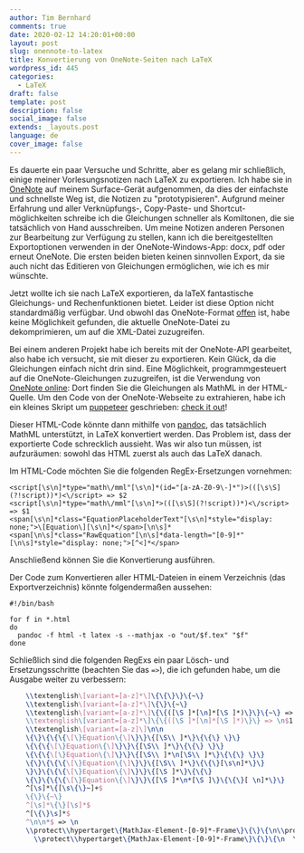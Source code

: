 ```yaml
---
author: Tim Bernhard
comments: true
date: 2020-02-12 14:20:01+00:00
layout: post
slug: onennote-to-latex
title: Konvertierung von OneNote-Seiten nach LaTeX
wordpress_id: 445
categories:
  - LaTeX
draft: false
template: post
description: false
social_image: false
extends: _layouts.post
language: de
cover_image: false
---
```


Es dauerte ein paar Versuche und Schritte, aber es gelang mir schließlich, einige meiner Vorlesungsnotizen nach LaTeX zu exportieren.
Ich habe sie in [OneNote](https://www.onenote.com/) auf meinem Surface-Gerät aufgenommen, da dies der einfachste und schnellste Weg ist, die Notizen zu "prototypisieren". Aufgrund meiner Erfahrung und aller Verknüpfungs-, Copy-Paste- und Shortcut-möglichkeiten schreibe ich die Gleichungen schneller als
Komiltonen, die sie tatsächlich von Hand ausschreiben.
Um meine Notizen anderen Personen zur Bearbeitung zur Verfügung zu stellen, kann ich die bereitgestellten Exportoptionen verwenden
in der OneNote-Windows-App: docx, pdf oder erneut OneNote.
Die ersten beiden bieten keinen sinnvollen Export, da sie auch nicht das Editieren von Gleichungen ermöglichen, wie ich es mir wünschte.

Jetzt wollte ich sie nach LaTeX exportieren, da laTeX fantastische Gleichungs- und Rechenfunktionen bietet.
Leider ist diese Option nicht standardmäßig verfügbar.
Und obwohl das OneNote-Format [offen](https://docs.microsoft.com/en-us/openspecs/office_file_formats/ms-one/73d22548-a613-4350-8c23-07d15576be50) ist, habe keine Möglichkeit gefunden, die aktuelle OneNote-Datei zu dekomprimieren, um auf die XML-Datei zuzugreifen.

Bei einem anderen Projekt habe ich bereits mit der OneNote-API gearbeitet, also habe ich versucht, sie mit dieser zu exportieren.
Kein Glück, da die Gleichungen einfach nicht drin sind.
Eine Möglichkeit, programmgesteuert auf die OneNote-Gleichungen zuzugreifen, ist die Verwendung von [OneNote online](https://onenote.com): Dort finden Sie die Gleichungen als MathML in der HTML-Quelle.
Um den Code von der OneNote-Webseite zu extrahieren, habe ich ein kleines Skript um [puppeteer](https://pptr.dev/) geschrieben: [check it out](https://github.com/GenieTim/OneNoteExporter)!

Dieser HTML-Code könnte dann mithilfe von [pandoc](https://github.com/jgm/pandoc), das tatsächlich MathML unterstützt, in LaTeX konvertiert werden.
Das Problem ist, dass der exportierte Code schrecklich aussieht.
Was wir also tun müssen, ist aufzuräumen: sowohl das HTML zuerst als auch das LaTeX danach.

Im HTML-Code möchten Sie die folgenden RegEx-Ersetzungen vornehmen:

    <script[\s\n]*type="math\/mml"[\s\n]*(id="[a-zA-Z0-9\-]*")>(([\s\S](?!script))*)<\/script> => $2
    <script[\s\n]*type="math\/mml"[\s\n]*>(([\s\S](?!script))*)<\/script> => $1
    <span[\s\n]*class="EquationPlaceholderText"[\s\n]*style="display: none;">\[Equation\][\s\n]*</span>[\n\s]*<span[\n\s]*class="RawEquation"[\n\s]*data-length="[0-9]*"[\n\s]*style="display: none;">[^<]*</span>

Anschließend können Sie die Konvertierung ausführen.

Der Code zum Konvertieren aller HTML-Dateien in einem Verzeichnis (das Exportverzeichnis) könnte folgendermaßen aussehen:

    #!/bin/bash

    for f in *.html 
    do
      pandoc -f html -t latex -s --mathjax -o "out/$f.tex" "$f"
    done

Schließlich sind die folgenden RegExs ein paar Lösch- und Ersetzungsschritte (beachten Sie das `=>`), die ich gefunden habe, um die Ausgabe weiter zu verbessern:

```tex
    \\textenglish\[variant=[a-z]*\]\{\{\}\}\{~\}
    \\textenglish\[variant=[a-z]*\]\{\}\{~\}
    \\textenglish\[variant=[a-z]*\]\{\{([\S ]*[\n]*[\S ]*)\}\}\{~\} => \n$1
    \\textenglish\[variant=[a-z]*\]\{\{([\S ]*[\n]*[\S ]*)\}\} => \n$1
    \\textenglish\[variant=[a-z]\]\n\n
    \{\}\{\{\{\[\}Equation\{\]\}\}\{[\S\\ ]*\}\{\{\} \}\}
    \{\{\{\[\}Equation\{\]\}\}\{[\S\\ ]*\}\{\{\} \}\}
    \{\{\{\[\}Equation\{\]\}\}\{[\S\\ ]*\n[\S\\ ]*\}\{\{\} \}\}
    \{\}\{\{\{\[\}Equation\{\]\}\}\{[\S\\ ]*\}\{\{\}[\s\n]*\}\}
    \}\}\{\{\{\[\}Equation\{\]\}\}\{[\S ]*\}\{\{\}
    \{\}\{\{\{\[\}Equation\{\]\}\}\{[\S ]*\n*[\S ]\}\{\{\}[ \n]*\}\}
    ^[\s]*\{[\s\{\}~]+$
    \{\}\{~\}
    ^[\s]*\{\}[\s]*$
    ^[\{\}\s]*$
    ^\n\n*$ => \n
    \\protect\\hypertarget\{MathJax-Element-[0-9]*-Frame\}\{\}\{\n\\protect\\hypertarget\{[\S]*\n\}
      \\protect\\hypertarget\{MathJax-Element-[0-9]*-Frame\}\{\}\{\n  \\protect\\hypertarget\{[\S ]*\n  \}
```
